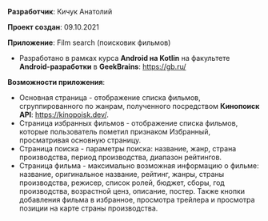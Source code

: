 **Разработчик**: Кичук Анатолий

**Проект создан**: 09.10.2021

**Приложение**: Film search (поисковик фильмов)
* Разработано в рамках курса **Android на Kotlin** на факультете **Android-разработки** в **GeekBrains**: https://gb.ru/

**Возможности приложения**:
* Основная страница - отображение списка фильмов, сгруппированного по жанрам, полученного посредством **Кинопоиск API**: https://kinopoisk.dev/.
* Страница избранных фильмов - отображение списка фильмов, которые пользователь пометил признаком Избранный, просматривая основную страницу.
* Страница поиска - параметры поиска: название, жанр, страна производства, период производства, диапазон рейтингов.
* Страница фильма - максимально возможная информацию о фильме: название, оригинальное название, рейтинг, жанры, страны производства, режисер, список ролей, бюджет, сборы, год производства, возрастной ценз, описание, постер. Также кнопки добавления фильма в избранное, просмотра трейлера и просмотра позиции на карте страны производства.
